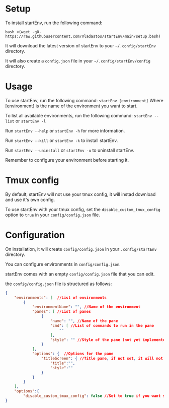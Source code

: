 #  Setup

To install startEnv, run the following command:

`bash <(wget -qO- https://raw.githubusercontent.com/Vladastos/startEnv/main/setup.bash)`

It will download the latest version of startEnv to your `~/.config/startEnv` directory.

It will also create a `config.json` file in your `~/.config/startEnv/config` directory.

# Usage

To use startEnv, run the following command:
`startEnv [environment]`
Where [environment] is the name of the environment you want to start.

To list all available environments, run the following command:
`startEnv --list` or `startEnv -l`

Run `startEnv --help` or `startEnv -h` for more information.

Run `startEnv --kill` or `startEnv -k` to install startEnv.

Run `startEnv --uninstall` or `startEnv -u` to uninstall startEnv.

Remember to configure your environment before starting it.

# Tmux config

By default, startEnv will not use your tmux config, it will instad download and use it's own config.

To use startEnv with your tmux config, set the `disable_custom_tmux_config` option to `true` in your `config/config.json` file.

# Configuration

On installation, it will create `config/config.json` in your `.config/startEnv` directory.

You can configure environments in `config/config.json`.

startEnv comes with an empty `config/config.json` file that you can edit.

the `config/config.json` file is structured as follows:

```json
{
    "environments": [  //List of environments
        {
            "environmentName": "", //Name of the environment
            "panes": [ //List of panes
                {
                    "name": "", //Name of the pane
                    "cmd": [ //List of commands to run in the pane
                        ""
                    ],
                    "style": "" //Style of the pane (not yet implemented)
                }
            ],
            "options": {  //Options for the pane
                "titleScreen": { //Title pane, if not set, it will not be created
                    "title":"",
                    "style":""
                } 
            }
        }
    ],
    "options":{
        "disable_custom_tmux_config": false //Set to true if you want startEnv to use your tmux config
}
```